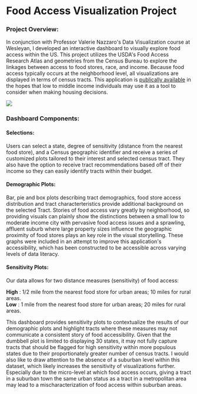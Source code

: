 # Food Access Visualization Project

### Project Overview: 

In conjunction with Professor Valerie Nazzaro's Data Visualization course at Wesleyan, I developed an interactive dashboard to visually explore food access within the US. This project utilizes the USDA's Food Access Research Atlas and geometries from the Census Bureau to explore the linkages between access to food stores, race, and income. Because food access typically occurs at the neighborhood level, all visualizations are displayed in terms of census tracts. This application is [publically available](https://azagoren.shinyapps.io/food_access) in the hopes that low to middle income individuals may use it as a tool to consider when making housing decisions. 


![](fa.gif)


### Dashboard Components: 

#### Selections: 
Users can select a state, degree of sensitivity (distance from the nearest food store), and a Census geographic identifier and receive a series of customized plots tailored to their interest and selected census tract. They also have the option to receive tract recommendations based off of their income so they can easily identify tracts within their budget. 

#### Demographic Plots: 

Bar, pie and box plots describing tract demographics, food store access distribution and tract characterteristics provide additional background on the selected Tract. Stories of food access vary greatly by neighborhood, so providing visuals can plainly show the distinctions between a small low to moderate income city with pervasive food access issues and a sprawling, affluent suburb where large property sizes influence the geographic proximity of food stores plays an key role in the visual storytelling. These graphs were included in an attempt to improve this application's accessibility, which has been constructed to be accessible across varying levels of data literacy. 

#### Sensitivity Plots: 

Our data allows for two distance measures (sensitivity) of food access: 

**High** : 1/2 mile from the nearest food store for urban areas; 10 miles for rural areas. <br>
**Low** :  1 mile from the nearest food store for urban areas; 20 miles for rural areas. <br>

This dashboard provides sensitivity plots to contextualize the results of our demographic plots and highlight tracts where these measures may not communicate a consistent story of food accessibility. Given that the dumbbell plot is limited to displaying 30 states, it may not fully capture tracts that should be flagged for high sensitivity within more populous states due to their proportionately greater number of census tracts. I would also like to draw attention to the absence of a suburban level within this dataset, which likely increases the sensitivity of visualizations further. Especially due to the micro-level at which food access occurs, giving a tract in a suburban town the same urban status as a tract in a metropolitan area may lead to a mischaracterization of food access within suburban areas. 
